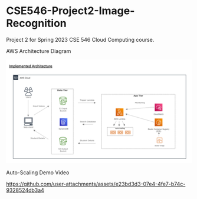 # CSE546-Project2-Image-Recognition
Project 2 for Spring 2023 CSE 546 Cloud Computing course.

AWS Architecture Diagram

![Architecture Implemented](./CC_2.png)

Auto-Scaling Demo Video

https://github.com/user-attachments/assets/e23bd3d3-07e4-4fe7-b74c-9328524db3a4

